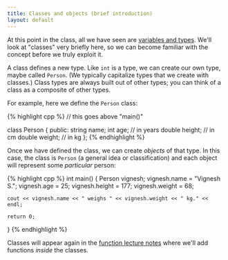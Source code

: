 ```yaml
---
title: Classes and objects (brief introduction)
layout: default
---
```


At this point in the class, all we have seen are
[variables and types](variables-and-types). We'll look
at "classes" very briefly here, so we can become familiar with the
concept before we truly exploit it.

A class defines a new type. Like `int` is a type, we can create our
own type, maybe called `Person`. (We typically capitalize types that
we create with classes.) Class types are always built out of other
types; you can think of a class as a composite of other types.

For example, here we define the `Person` class:

{% highlight cpp %}
// this goes above "main()"

class Person
{
public:
    string name;
    int age;       // in years
    double height; // in cm
    double weight; // in kg
};
{% endhighlight %}

Once we have defined the class, we can create *objects* of that
type. In this case, the class is `Person` (a general idea or
classification) and each object will represent some *particular*
person:

{% highlight cpp %}
int main()
{
    Person vignesh;
    vignesh.name = "Vignesh S.";
    vignesh.age = 25;
    vignesh.height = 177;
    vignesh.weight = 68;
    
    cout << vignesh.name << " weighs " << vignesh.weight << " kg." << endl;
    
    return 0;
}
{% endhighlight %}

Classes will appear again in the
[function lecture notes](/lecture/functions.html) where we'll add
functions *inside* the classes.
